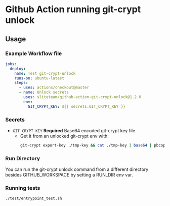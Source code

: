 # Github Action running git-crypt unlock

## Usage

### Example Workflow file

```yaml
jobs:
  deploy:
    name: Test git-crypt-unlock
    runs-on: ubuntu-latest
    steps:
      - uses: actions/checkout@master
      - name: Unlock secrets
        uses: sliteteam/github-action-git-crypt-unlock@1.2.0
        env:
          GIT_CRYPT_KEY: ${{ secrets.GIT_CRYPT_KEY }}
```

### Secrets

- `GIT_CRYPT_KEY` **Required** Base64 encoded git-crypt key file.
  - Get it from an unlocked git-crypt env with:
    ```sh
    git-crypt export-key ./tmp-key && cat ./tmp-key | base64 | pbcopy && rm ./tmp-key
    ```
### Run Directory

You can run the git-crypt unlock command from a different directory besides GITHUB_WORKSPACE by setting a RUN_DIR env var.


### Running tests

```shell script
./test/entrypoint_test.sh
```
